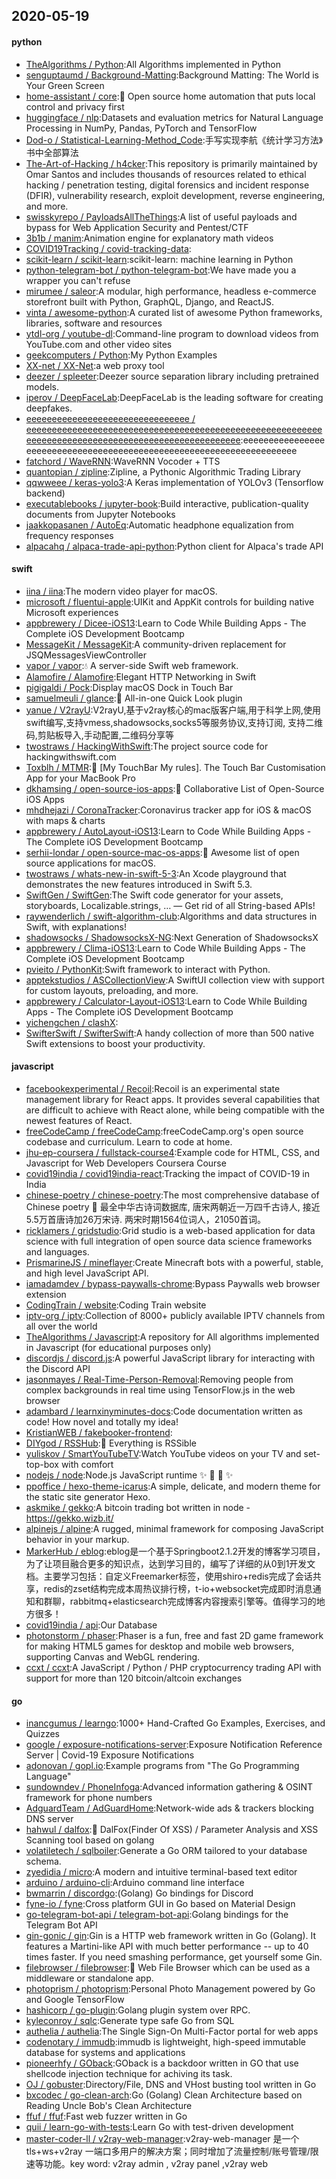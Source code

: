 ## 2020-05-19

#### python
* [TheAlgorithms / Python](https://github.com/TheAlgorithms/Python):All Algorithms implemented in Python
* [senguptaumd / Background-Matting](https://github.com/senguptaumd/Background-Matting):Background Matting: The World is Your Green Screen
* [home-assistant / core](https://github.com/home-assistant/core):🏡
Open source home automation that puts local control and privacy first
* [huggingface / nlp](https://github.com/huggingface/nlp):Datasets and evaluation metrics for Natural Language Processing in NumPy, Pandas, PyTorch and TensorFlow
* [Dod-o / Statistical-Learning-Method_Code](https://github.com/Dod-o/Statistical-Learning-Method_Code):手写实现李航《统计学习方法》书中全部算法
* [The-Art-of-Hacking / h4cker](https://github.com/The-Art-of-Hacking/h4cker):This repository is primarily maintained by Omar Santos and includes thousands of resources related to ethical hacking / penetration testing, digital forensics and incident response (DFIR), vulnerability research, exploit development, reverse engineering, and more.
* [swisskyrepo / PayloadsAllTheThings](https://github.com/swisskyrepo/PayloadsAllTheThings):A list of useful payloads and bypass for Web Application Security and Pentest/CTF
* [3b1b / manim](https://github.com/3b1b/manim):Animation engine for explanatory math videos
* [COVID19Tracking / covid-tracking-data](https://github.com/COVID19Tracking/covid-tracking-data):
* [scikit-learn / scikit-learn](https://github.com/scikit-learn/scikit-learn):scikit-learn: machine learning in Python
* [python-telegram-bot / python-telegram-bot](https://github.com/python-telegram-bot/python-telegram-bot):We have made you a wrapper you can't refuse
* [mirumee / saleor](https://github.com/mirumee/saleor):A modular, high performance, headless e-commerce storefront built with Python, GraphQL, Django, and ReactJS.
* [vinta / awesome-python](https://github.com/vinta/awesome-python):A curated list of awesome Python frameworks, libraries, software and resources
* [ytdl-org / youtube-dl](https://github.com/ytdl-org/youtube-dl):Command-line program to download videos from YouTube.com and other video sites
* [geekcomputers / Python](https://github.com/geekcomputers/Python):My Python Examples
* [XX-net / XX-Net](https://github.com/XX-net/XX-Net):a web proxy tool
* [deezer / spleeter](https://github.com/deezer/spleeter):Deezer source separation library including pretrained models.
* [iperov / DeepFaceLab](https://github.com/iperov/DeepFaceLab):DeepFaceLab is the leading software for creating deepfakes.
* [eeeeeeeeeeeeeeeeeeeeeeeeeeeeeeee / eeeeeeeeeeeeeeeeeeeeeeeeeeeeeeeeeeeeeeeeeeeeeeeeeeeeeeeeeeeeeeeeeeeeeeeeeeeeeeeeeeeeeeeeeeeeeeeeeeee](https://github.com/eeeeeeeeeeeeeeeeeeeeeeeeeeeeeeee/eeeeeeeeeeeeeeeeeeeeeeeeeeeeeeeeeeeeeeeeeeeeeeeeeeeeeeeeeeeeeeeeeeeeeeeeeeeeeeeeeeeeeeeeeeeeeeeeeeee):eeeeeeeeeeeeeeeeeeeeeeeeeeeeeeeeeeeeeeeeeeeeeeeeeeeeeeeeeeeeeeeeeeeee
* [fatchord / WaveRNN](https://github.com/fatchord/WaveRNN):WaveRNN Vocoder + TTS
* [quantopian / zipline](https://github.com/quantopian/zipline):Zipline, a Pythonic Algorithmic Trading Library
* [qqwweee / keras-yolo3](https://github.com/qqwweee/keras-yolo3):A Keras implementation of YOLOv3 (Tensorflow backend)
* [executablebooks / jupyter-book](https://github.com/executablebooks/jupyter-book):Build interactive, publication-quality documents from Jupyter Notebooks
* [jaakkopasanen / AutoEq](https://github.com/jaakkopasanen/AutoEq):Automatic headphone equalization from frequency responses
* [alpacahq / alpaca-trade-api-python](https://github.com/alpacahq/alpaca-trade-api-python):Python client for Alpaca's trade API

#### swift
* [iina / iina](https://github.com/iina/iina):The modern video player for macOS.
* [microsoft / fluentui-apple](https://github.com/microsoft/fluentui-apple):UIKit and AppKit controls for building native Microsoft experiences
* [appbrewery / Dicee-iOS13](https://github.com/appbrewery/Dicee-iOS13):Learn to Code While Building Apps - The Complete iOS Development Bootcamp
* [MessageKit / MessageKit](https://github.com/MessageKit/MessageKit):A community-driven replacement for JSQMessagesViewController
* [vapor / vapor](https://github.com/vapor/vapor):💧
A server-side Swift web framework.
* [Alamofire / Alamofire](https://github.com/Alamofire/Alamofire):Elegant HTTP Networking in Swift
* [pigigaldi / Pock](https://github.com/pigigaldi/Pock):Display macOS Dock in Touch Bar
* [samuelmeuli / glance](https://github.com/samuelmeuli/glance):🔎
All-in-one Quick Look plugin
* [yanue / V2rayU](https://github.com/yanue/V2rayU):V2rayU,基于v2ray核心的mac版客户端,用于科学上网,使用swift编写,支持vmess,shadowsocks,socks5等服务协议,支持订阅, 支持二维码,剪贴板导入,手动配置,二维码分享等
* [twostraws / HackingWithSwift](https://github.com/twostraws/HackingWithSwift):The project source code for hackingwithswift.com
* [Toxblh / MTMR](https://github.com/Toxblh/MTMR):🌟
[My TouchBar My rules]. The Touch Bar Customisation App for your MacBook Pro
* [dkhamsing / open-source-ios-apps](https://github.com/dkhamsing/open-source-ios-apps):📱
Collaborative List of Open-Source iOS Apps
* [mhdhejazi / CoronaTracker](https://github.com/mhdhejazi/CoronaTracker):Coronavirus tracker app for iOS & macOS with maps & charts
* [appbrewery / AutoLayout-iOS13](https://github.com/appbrewery/AutoLayout-iOS13):Learn to Code While Building Apps - The Complete iOS Development Bootcamp
* [serhii-londar / open-source-mac-os-apps](https://github.com/serhii-londar/open-source-mac-os-apps):🚀
Awesome list of open source applications for macOS.
* [twostraws / whats-new-in-swift-5-3](https://github.com/twostraws/whats-new-in-swift-5-3):An Xcode playground that demonstrates the new features introduced in Swift 5.3.
* [SwiftGen / SwiftGen](https://github.com/SwiftGen/SwiftGen):The Swift code generator for your assets, storyboards, Localizable.strings, … — Get rid of all String-based APIs!
* [raywenderlich / swift-algorithm-club](https://github.com/raywenderlich/swift-algorithm-club):Algorithms and data structures in Swift, with explanations!
* [shadowsocks / ShadowsocksX-NG](https://github.com/shadowsocks/ShadowsocksX-NG):Next Generation of ShadowsocksX
* [appbrewery / Clima-iOS13](https://github.com/appbrewery/Clima-iOS13):Learn to Code While Building Apps - The Complete iOS Development Bootcamp
* [pvieito / PythonKit](https://github.com/pvieito/PythonKit):Swift framework to interact with Python.
* [apptekstudios / ASCollectionView](https://github.com/apptekstudios/ASCollectionView):A SwiftUI collection view with support for custom layouts, preloading, and more.
* [appbrewery / Calculator-Layout-iOS13](https://github.com/appbrewery/Calculator-Layout-iOS13):Learn to Code While Building Apps - The Complete iOS Development Bootcamp
* [yichengchen / clashX](https://github.com/yichengchen/clashX):
* [SwifterSwift / SwifterSwift](https://github.com/SwifterSwift/SwifterSwift):A handy collection of more than 500 native Swift extensions to boost your productivity.

#### javascript
* [facebookexperimental / Recoil](https://github.com/facebookexperimental/Recoil):Recoil is an experimental state management library for React apps. It provides several capabilities that are difficult to achieve with React alone, while being compatible with the newest features of React.
* [freeCodeCamp / freeCodeCamp](https://github.com/freeCodeCamp/freeCodeCamp):freeCodeCamp.org's open source codebase and curriculum. Learn to code at home.
* [jhu-ep-coursera / fullstack-course4](https://github.com/jhu-ep-coursera/fullstack-course4):Example code for HTML, CSS, and Javascript for Web Developers Coursera Course
* [covid19india / covid19india-react](https://github.com/covid19india/covid19india-react):Tracking the impact of COVID-19 in India
* [chinese-poetry / chinese-poetry](https://github.com/chinese-poetry/chinese-poetry):The most comprehensive database of Chinese poetry
🧶
最全中华古诗词数据库, 唐宋两朝近一万四千古诗人, 接近5.5万首唐诗加26万宋诗. 两宋时期1564位词人，21050首词。
* [ricklamers / gridstudio](https://github.com/ricklamers/gridstudio):Grid studio is a web-based application for data science with full integration of open source data science frameworks and languages.
* [PrismarineJS / mineflayer](https://github.com/PrismarineJS/mineflayer):Create Minecraft bots with a powerful, stable, and high level JavaScript API.
* [iamadamdev / bypass-paywalls-chrome](https://github.com/iamadamdev/bypass-paywalls-chrome):Bypass Paywalls web browser extension
* [CodingTrain / website](https://github.com/CodingTrain/website):Coding Train website
* [iptv-org / iptv](https://github.com/iptv-org/iptv):Collection of 8000+ publicly available IPTV channels from all over the world
* [TheAlgorithms / Javascript](https://github.com/TheAlgorithms/Javascript):A repository for All algorithms implemented in Javascript (for educational purposes only)
* [discordjs / discord.js](https://github.com/discordjs/discord.js):A powerful JavaScript library for interacting with the Discord API
* [jasonmayes / Real-Time-Person-Removal](https://github.com/jasonmayes/Real-Time-Person-Removal):Removing people from complex backgrounds in real time using TensorFlow.js in the web browser
* [adambard / learnxinyminutes-docs](https://github.com/adambard/learnxinyminutes-docs):Code documentation written as code! How novel and totally my idea!
* [KristianWEB / fakebooker-frontend](https://github.com/KristianWEB/fakebooker-frontend):
* [DIYgod / RSSHub](https://github.com/DIYgod/RSSHub):🍰
Everything is RSSible
* [yuliskov / SmartYouTubeTV](https://github.com/yuliskov/SmartYouTubeTV):Watch YouTube videos on your TV and set-top-box with comfort
* [nodejs / node](https://github.com/nodejs/node):Node.js JavaScript runtime
✨
🐢
🚀
✨
* [ppoffice / hexo-theme-icarus](https://github.com/ppoffice/hexo-theme-icarus):A simple, delicate, and modern theme for the static site generator Hexo.
* [askmike / gekko](https://github.com/askmike/gekko):A bitcoin trading bot written in node - https://gekko.wizb.it/
* [alpinejs / alpine](https://github.com/alpinejs/alpine):A rugged, minimal framework for composing JavaScript behavior in your markup.
* [MarkerHub / eblog](https://github.com/MarkerHub/eblog):eblog是一个基于Springboot2.1.2开发的博客学习项目，为了让项目融合更多的知识点，达到学习目的，编写了详细的从0到1开发文档。主要学习包括：自定义Freemarker标签，使用shiro+redis完成了会话共享，redis的zset结构完成本周热议排行榜，t-io+websocket完成即时消息通知和群聊，rabbitmq+elasticsearch完成博客内容搜索引擎等。值得学习的地方很多！
* [covid19india / api](https://github.com/covid19india/api):Our Database
* [photonstorm / phaser](https://github.com/photonstorm/phaser):Phaser is a fun, free and fast 2D game framework for making HTML5 games for desktop and mobile web browsers, supporting Canvas and WebGL rendering.
* [ccxt / ccxt](https://github.com/ccxt/ccxt):A JavaScript / Python / PHP cryptocurrency trading API with support for more than 120 bitcoin/altcoin exchanges

#### go
* [inancgumus / learngo](https://github.com/inancgumus/learngo):1000+ Hand-Crafted Go Examples, Exercises, and Quizzes
* [google / exposure-notifications-server](https://github.com/google/exposure-notifications-server):Exposure Notification Reference Server | Covid-19 Exposure Notifications
* [adonovan / gopl.io](https://github.com/adonovan/gopl.io):Example programs from "The Go Programming Language"
* [sundowndev / PhoneInfoga](https://github.com/sundowndev/PhoneInfoga):Advanced information gathering & OSINT framework for phone numbers
* [AdguardTeam / AdGuardHome](https://github.com/AdguardTeam/AdGuardHome):Network-wide ads & trackers blocking DNS server
* [hahwul / dalfox](https://github.com/hahwul/dalfox):🦊
DalFox(Finder Of XSS) / Parameter Analysis and XSS Scanning tool based on golang
* [volatiletech / sqlboiler](https://github.com/volatiletech/sqlboiler):Generate a Go ORM tailored to your database schema.
* [zyedidia / micro](https://github.com/zyedidia/micro):A modern and intuitive terminal-based text editor
* [arduino / arduino-cli](https://github.com/arduino/arduino-cli):Arduino command line interface
* [bwmarrin / discordgo](https://github.com/bwmarrin/discordgo):(Golang) Go bindings for Discord
* [fyne-io / fyne](https://github.com/fyne-io/fyne):Cross platform GUI in Go based on Material Design
* [go-telegram-bot-api / telegram-bot-api](https://github.com/go-telegram-bot-api/telegram-bot-api):Golang bindings for the Telegram Bot API
* [gin-gonic / gin](https://github.com/gin-gonic/gin):Gin is a HTTP web framework written in Go (Golang). It features a Martini-like API with much better performance -- up to 40 times faster. If you need smashing performance, get yourself some Gin.
* [filebrowser / filebrowser](https://github.com/filebrowser/filebrowser):📂
Web File Browser which can be used as a middleware or standalone app.
* [photoprism / photoprism](https://github.com/photoprism/photoprism):Personal Photo Management powered by Go and Google TensorFlow
* [hashicorp / go-plugin](https://github.com/hashicorp/go-plugin):Golang plugin system over RPC.
* [kyleconroy / sqlc](https://github.com/kyleconroy/sqlc):Generate type safe Go from SQL
* [authelia / authelia](https://github.com/authelia/authelia):The Single Sign-On Multi-Factor portal for web apps
* [codenotary / immudb](https://github.com/codenotary/immudb):immudb is lightweight, high-speed immutable database for systems and applications
* [pioneerhfy / GOback](https://github.com/pioneerhfy/GOback):GOback is a backdoor written in GO that use shellcode injection technique for achiving its task.
* [OJ / gobuster](https://github.com/OJ/gobuster):Directory/File, DNS and VHost busting tool written in Go
* [bxcodec / go-clean-arch](https://github.com/bxcodec/go-clean-arch):Go (Golang) Clean Architecture based on Reading Uncle Bob's Clean Architecture
* [ffuf / ffuf](https://github.com/ffuf/ffuf):Fast web fuzzer written in Go
* [quii / learn-go-with-tests](https://github.com/quii/learn-go-with-tests):Learn Go with test-driven development
* [master-coder-ll / v2ray-web-manager](https://github.com/master-coder-ll/v2ray-web-manager):v2ray-web-manager 是一个tls+ws+v2ray 一端口多用户的解决方案；同时增加了流量控制/账号管理/限速等功能。key word: v2ray admin , v2ray panel ,v2ray web
